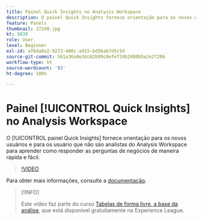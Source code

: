 ```yaml
---
title: Painel Quick Insights no Analysis Workspace
description: O painel Quick Insights fornece orientação para os novos usuários e para os usuários que não são analistas do Analysis Workspace para aprender como responder as perguntas de negócios de maneira rápida e fácil.
feature: Panels
thumbnail: 37248.jpg
kt: 5838
role: User
level: Beginner
exl-id: af6da0a2-9273-480c-a915-bd5bab7d5c5d
source-git-commit: 561a36a8e3dc62b99c0efef2d62480b5a2e2f206
workflow-type: ht
source-wordcount: '93'
ht-degree: 100%

---
```


# Painel [!UICONTROL Quick Insights] no Analysis Workspace

O [!UICONTROL painel Quick Insights] fornece orientação para os novos usuários e para os usuário que não são analistas do Analysis Workspace para aprender como responder as perguntas de negócios de maneira rápida e fácil.

>[!VIDEO](https://video.tv.adobe.com/v/37248/?quality=12&learn=on)

Para obter mais informações, consulte a [documentação](https://experienceleague.adobe.com/docs/analytics/analyze/analysis-workspace/panels/quickinsight.html?lang=pt-BR).

>[!INFO]
>
> Este vídeo faz parte do curso [Tabelas de forma livre, a base da análise](https://experienceleague.adobe.com/?recommended=Analytics-U-1-2020.3), que está disponível gratuitamente na Experience League.
